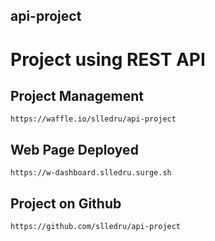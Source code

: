 ## api-project

# Project using REST API

## Project Management
```
https://waffle.io/slledru/api-project
```

## Web Page Deployed
```
https://w-dashboard.slledru.surge.sh
```

## Project on Github
```
https://github.com/slledru/api-project
```
